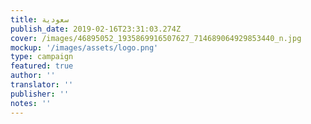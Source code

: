 ```yaml
---
title: سعودية
publish_date: 2019-02-16T23:31:03.274Z
cover: /images/46895052_1935869916507627_714689064929853440_n.jpg
mockup: '/images/assets/logo.png'
type: campaign
featured: true
author: ''
translator: ''
publisher: ''
notes: ''
---
```

